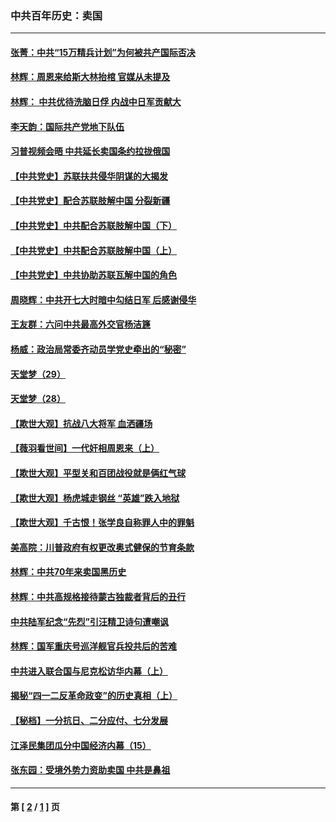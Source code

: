 ### 中共百年历史：卖国
---
#### [张菁：中共“15万精兵计划”为何被共产国际否决](../../pages/nf1176117/n13967677.md?09110430) 
#### [林辉：周恩来给斯大林抬棺 官媒从未提及](../../pages/nf1176117/n13961173.md?09110430) 
#### [林辉： 中共优待洗脑日俘 内战中日军贡献大](../../pages/nf1176117/n13624644.md?09110430) 
#### [李天韵：国际共产党地下队伍](../../pages/nf1176117/n13611808.md?09110430) 
#### [习普视频会晤 中共延长卖国条约拉拢俄国](../../pages/nf1176117/n13060971.md?09110430) 
#### [【中共党史】苏联扶共侵华阴谋的大揭发](../../pages/nf1176117/n13056050.md?09110430) 
#### [【中共党史】配合苏联肢解中国 分裂新疆](../../pages/nf1176117/n13040700.md?09110430) 
#### [【中共党史】中共配合苏联肢解中国（下）](../../pages/nf1176117/n13035660.md?09110430) 
#### [【中共党史】中共配合苏联肢解中国（上）](../../pages/nf1176117/n13030262.md?09110430) 
#### [【中共党史】中共协助苏联瓦解中国的角色](../../pages/nf1176117/n13018109.md?09110430) 
#### [周晓辉：中共开七大时暗中勾结日军 后感谢侵华](../../pages/nf1176117/n12921960.md?09110430) 
#### [王友群：六问中共最高外交官杨洁篪](../../pages/nf1176117/n12836495.md?09110430) 
#### [杨威：政治局常委齐动员学党史牵出的“秘密”](../../pages/nf1176117/n12764642.md?09110430) 
#### [天堂梦（29）](../../pages/nf1176117/n12408465.md?09110430) 
#### [天堂梦（28）](../../pages/nf1176117/n12408309.md?09110430) 
#### [【欺世大观】抗战八大将军 血洒疆场](../../pages/nf1176117/n12357044.md?09110430) 
#### [【薇羽看世间】一代奸相周恩来（上）](../../pages/nf1176117/n12401109.md?09110430) 
#### [【欺世大观】平型关和百团战役就是俩红气球](../../pages/nf1176117/n12359157.md?09110430) 
#### [【欺世大观】杨虎城走钢丝 “英雄”跌入地狱](../../pages/nf1176117/n12358840.md?09110430) 
#### [【欺世大观】千古恨！张学良自称罪人中的罪魁](../../pages/nf1176117/n12358629.md?09110430) 
#### [美高院：川普政府有权更改奥式健保的节育条款](../../pages/nf1176117/n12242171.md?09110430) 
#### [林辉：中共70年来卖国黑历史](../../pages/nf1176117/n11552181.md?09110430) 
#### [林辉：中共高规格接待蒙古独裁者背后的丑行](../../pages/nf1176117/n11225005.md?09110430) 
#### [中共陆军纪念“先烈”引汪精卫诗句遭嘲讽](../../pages/nf1176117/n11153345.md?09110430) 
#### [林辉：国军重庆号巡洋舰官兵投共后的苦难](../../pages/nf1176117/n10997801.md?09110430) 
#### [中共进入联合国与尼克松访华内幕（上）](../../pages/nf1176117/n10138788.md?09110430) 
#### [揭秘“四一二反革命政变”的历史真相（上）](../../pages/nf1176117/n9996650.md?09110430) 
#### [【秘档】一分抗日、二分应付、七分发展](../../pages/nf1176117/n9331484.md?09110430) 
#### [江泽民集团瓜分中国经济内幕（15）](../../pages/nf1176117/n9268584.md?09110430) 
#### [张东园：受境外势力资助卖国 中共是鼻祖](../../pages/nf1176117/n9272480.md?09110430) 

---
#### 第 [ [2](./2.md?09110430) / [1](./1.md?09110430) ] 页
